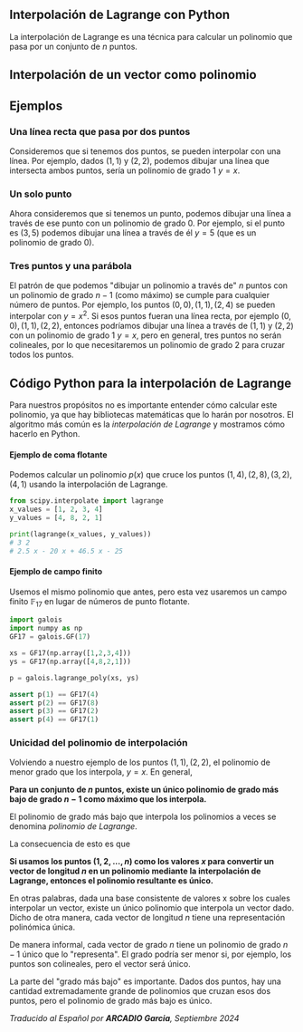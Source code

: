 ## Interpolación de Lagrange con Python

La interpolación de Lagrange es una técnica para calcular un polinomio que pasa por un conjunto de $n$ puntos.

## Interpolación de un vector como polinomio
## Ejemplos

### Una línea recta que pasa por dos puntos
Consideremos que si tenemos dos puntos, se pueden interpolar con una línea. Por ejemplo, dados $(1, 1)$ y $(2, 2)$, podemos dibujar una línea que intersecta ambos puntos, sería un polinomio de grado 1 $y = x$.

### Un solo punto
Ahora consideremos que si tenemos un punto, podemos dibujar una línea a través de ese punto con un polinomio de grado 0. Por ejemplo, si el punto es $(3, 5)$ podemos dibujar una línea a través de él $y = 5$ (que es un polinomio de grado 0).

### Tres puntos y una parábola
El patrón de que podemos "dibujar un polinomio a través de" $n$ puntos con un polinomio de grado $n - 1$ (como máximo) se cumple para cualquier número de puntos. Por ejemplo, los puntos $(0, 0), (1, 1), (2, 4)$ se pueden interpolar con $y = x^2$. Si esos puntos fueran una línea recta, por ejemplo $(0, 0), (1, 1), (2, 2)$, entonces podríamos dibujar una línea a través de $(1, 1)$ y $(2, 2)$ con un polinomio de grado 1 $y = x$, pero en general, tres puntos no serán colineales, por lo que necesitaremos un polinomio de grado 2 para cruzar todos los puntos.

## Código Python para la interpolación de Lagrange
Para nuestros propósitos no es importante entender cómo calcular este polinomio, ya que hay bibliotecas matemáticas que lo harán por nosotros. El algoritmo más común es la *interpolación de Lagrange* y mostramos cómo hacerlo en Python.

#### Ejemplo de coma flotante
Podemos calcular un polinomio $p(x)$ que cruce los puntos $(1,4), (2,8), (3,2), (4,1)$ usando la interpolación de Lagrange.

```python
from scipy.interpolate import lagrange
x_values ​​= [1, 2, 3, 4]
y_values ​​= [4, 8, 2, 1]

print(lagrange(x_values, y_values))
# 3 2
# 2.5 x - 20 x + 46.5 x - 25
```

#### Ejemplo de campo finito
Usemos el mismo polinomio que antes, pero esta vez usaremos un campo finito $\mathbb{F}_{17}$ en lugar de números de punto flotante.

```python
import galois
import numpy as np
GF17 = galois.GF(17)

xs = GF17(np.array([1,2,3,4]))
ys = GF17(np.array([4,8,2,1]))

p = galois.lagrange_poly(xs, ys)

assert p(1) == GF17(4)
assert p(2) == GF17(8)
assert p(3) == GF17(2)
assert p(4) == GF17(1)
```

### Unicidad del polinomio de interpolación
Volviendo a nuestro ejemplo de los puntos $(1, 1), (2, 2)$, el polinomio de menor grado que los interpola, $y = x$. En general,

**Para un conjunto de $n$ puntos, existe un único polinomio de grado más bajo de grado $n - 1$ como máximo que los interpola.**

El polinomio de grado más bajo que interpola los polinomios a veces se denomina *polinomio de Lagrange*.

La consecuencia de esto es que

**Si usamos los puntos $(1,2,...,n)$ como los valores $x$ para convertir un vector de longitud $n$ en un polinomio mediante la interpolación de Lagrange, entonces el polinomio resultante es único.**

En otras palabras, dada una base consistente de valores x sobre los cuales interpolar un vector, existe un único polinomio que interpola un vector dado. Dicho de otra manera, cada vector de longitud $n$ tiene una representación polinómica única.

De manera informal, cada vector de grado $n$ tiene un polinomio de grado $n - 1$ único que lo "representa". El grado podría ser menor si, por ejemplo, los puntos son colineales, pero el vector será único.

La parte del "grado más bajo" es importante. Dados dos puntos, hay una cantidad extremadamente grande de polinomios que cruzan esos dos puntos, pero el polinomio de grado más bajo es único.

*Traducido al Español por **ARCADIO Garcia**, Septiembre 2024*